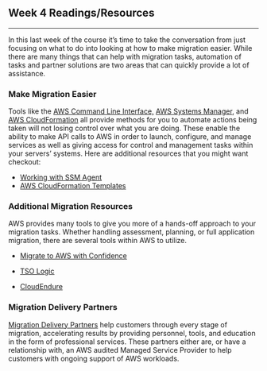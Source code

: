 ## Week 4 Readings/Resources

------

In this last week of the course it’s time to take the conversation from just focusing on what to do into looking at how to make migration easier. While there are many things that can help with migration tasks, automation of tasks and partner solutions are two areas that can quickly provide a lot of assistance. 

### Make Migration Easier

Tools like the [AWS Command Line Interface,](https://docs.aws.amazon.com/cli/latest/userguide/cli-chap-welcome.html) [AWS Systems Manager](https://docs.aws.amazon.com/systems-manager/latest/userguide/what-is-systems-manager.html), and [AWS CloudFormation](https://docs.aws.amazon.com/AWSCloudFormation/latest/UserGuide/cfn-whatis-howdoesitwork.html) all provide methods for you to automate actions being taken will not losing control over what you are doing. These enable the ability to make API calls to AWS in order to launch, configure, and manage services as well as giving access for control and management tasks within your servers’ systems. Here are additional resources that you might want checkout:

- [Working with SSM Agent](https://docs.aws.amazon.com/systems-manager/latest/userguide/ssm-agent.html)
- [AWS CloudFormation Templates](https://aws.amazon.com/cloudformation/aws-cloudformation-templates/)

### Additional Migration Resources

AWS provides many tools to give you more of a hands-off approach to your migration tasks. Whether handling assessment, planning, or full application migration, there are several tools within AWS to utilize. 

- [Migrate to AWS with Confidence](https://aws.amazon.com/cloud-migration/#tools-and-services)

- [TSO Logic](https://tsologic.com/)
- [CloudEndure](https://www.cloudendure.com/live-migration/aws/)

### Migration Delivery Partners

[Migration Delivery Partners](https://aws.amazon.com/migration/partner-solutions/) help customers through every stage of migration, accelerating results by providing personnel, tools, and education in the form of professional services. These partners either are, or have a relationship with, an AWS audited Managed Service Provider to help customers with ongoing support of AWS workloads.
